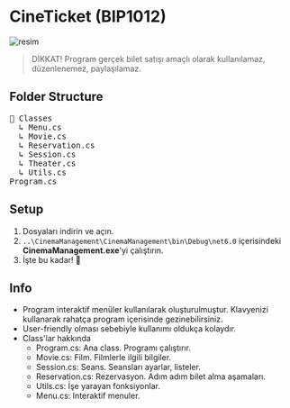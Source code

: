 # CineTicket (BIP1012)
![resim](https://github.com/c4nkn/cineticket/assets/56227236/cdd6a670-a267-411b-b1b2-041f785b7710)

> DİKKAT! Program gerçek bilet satışı amaçlı olarak kullanılamaz, düzenlenemez, paylaşılamaz.

## Folder Structure
<pre>📁 Classes<br/>  ↳ Menu.cs<br/>  ↳ Movie.cs<br/>  ↳ Reservation.cs<br/>  ↳ Session.cs<br/>  ↳ Theater.cs<br/>  ↳ Utils.cs<br/>Program.cs</pre>

## Setup
1. Dosyaları indirin ve açın.
2. `..\CinemaManagement\CinemaManagement\bin\Debug\net6.0` içerisindeki **CinemaManagement.exe**'yi çalıştırın.
3. İşte bu kadar! 🥳

## Info
- Program interaktif menüler kullanılarak oluşturulmuştur. Klavyenizi kullanarak rahatça program içerisinde gezinebilirsiniz.
- User-friendly olması sebebiyle kullanımı oldukça kolaydır.
- Class'lar hakkında
  - Program.cs: Ana class. Programı çalıştırır.
  - Movie.cs: Film. Filmlerle ilgili bilgiler.
  - Session.cs: Seans. Seansları ayarlar, listeler.
  - Reservation.cs: Rezervasyon. Adım adım bilet alma aşamaları.
  - Utils.cs: İşe yarayan fonksiyonlar.
  - Menu.cs: Interaktif menuler.
